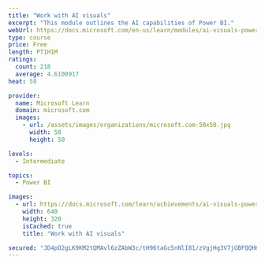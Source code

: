 ```yaml
---
title: "Work with AI visuals"
excerpt: "This module outlines the AI capabilities of Power BI."
webUrl: https://docs.microsoft.com/en-us/learn/modules/ai-visuals-power-bi/
type: course
price: Free
length: PT1H1M
ratings:
  count: 218
  average: 4.6100917
heat: 59

provider:
  name: Microsoft Learn
  domain: microsoft.com
  images:
    - url: /assets/images/organizations/microsoft.com-50x50.jpg
      width: 50
      height: 50

levels:
  - Intermediate

topics:
  - Power BI

images:
  - url: https://docs.microsoft.com/learn/achievements/ai-visuals-power-bi-social.png
    width: 640
    height: 320
    isCached: true
    title: "Work with AI visuals"

secured: "JD4pO2gLK9KM2tQMAvl6zZAbW3c/tH96taGc5nNlI81/zVgjHg3V7jGBFQQHK64H7snp6RmJurpQe0yhVKnUDHt2CKgruBhniBmQ5i27kwbW3a7yNVyT19lQUAenvzapxZd3yIOYsUZ31u7SKajGhJRL3oFwqKm40XQbpPSHyreAIfDzNm9TvIgCg9FmlsZ/7mC8jLgAKgVUusc6KjuatCBPgnSH+k1mbPQT5G93yB0iXf9lS45v+Bw309Dd9dXENsln1wzwPamv/+rxMqKABp5qnsCVqoHGRZgLCuerUK9TwJBITxm2lXF8Ktt29U9D4hDaVsi9fYao3I5OnB9en93VlmoGDvpmSgS2mbwA7a/iIopqfRzVRaByenhbi8YqG1MQhYOXSFtenDqbCiwhwgCURDlU0FXe2cRnlOajlaU=;nnLu+gB84EoodXLhezholQ=="
---
```


